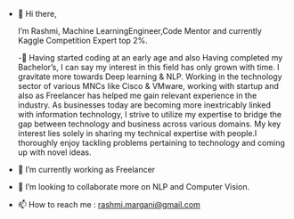 - 👋 Hi there, 

    I’m Rashmi, Machine LearningEngineer,Code Mentor and currently Kaggle Competition Expert top 2%.


  -👀 Having started coding at an early age and also Having completed my Bachelor’s, I can say my interest in this field has only grown with time. 
  I gravitate more towards Deep learning & NLP. Working in the technology sector of various MNCs like Cisco & VMware, working with startup and also as 
  Freelancer has helped me gain relevant experience in the industry. As businesses today are becoming more inextricably linked with information technology, 
  I strive to utilize my expertise to bridge the gap between technology and business across various domains. My key interest lies solely in sharing my 
  technical expertise with people.I thoroughly enjoy tackling problems pertaining to technology and coming up with novel ideas.

- 🌱 I’m currently working as Freelancer 

- 💞️ I’m looking to collaborate more on NLP and Computer Vision.

- 📫 How to reach me : rashmi.margani@gmail.com

<!---
rashmimarganiatgithub/rashmimarganiatgithub is a ✨ special ✨ repository because its `README.md` (this file) appears on your GitHub profile.
You can click the Preview link to take a look at your changes.
--->
